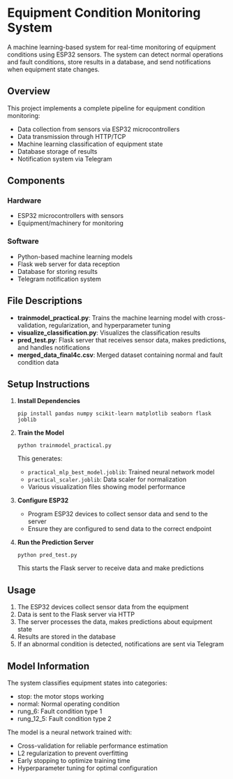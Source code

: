 # Equipment Condition Monitoring System

A machine learning-based system for real-time monitoring of equipment conditions using ESP32 sensors. The system can detect normal operations and fault conditions, store results in a database, and send notifications when equipment state changes.

## Overview

This project implements a complete pipeline for equipment condition monitoring:
- Data collection from sensors via ESP32 microcontrollers
- Data transmission through HTTP/TCP
- Machine learning classification of equipment state
- Database storage of results
- Notification system via Telegram

## Components

### Hardware
- ESP32 microcontrollers with sensors
- Equipment/machinery for monitoring

### Software
- Python-based machine learning models
- Flask web server for data reception
- Database for storing results
- Telegram notification system

## File Descriptions

- **trainmodel_practical.py**: Trains the machine learning model with cross-validation, regularization, and hyperparameter tuning
- **visualize_classification.py**: Visualizes the classification results
- **pred_test.py**: Flask server that receives sensor data, makes predictions, and handles notifications
- **merged_data_final4c.csv**: Merged dataset containing normal and fault condition data

## Setup Instructions

1. **Install Dependencies**
   ```
   pip install pandas numpy scikit-learn matplotlib seaborn flask joblib
   ```

2. **Train the Model**
   ```
   python trainmodel_practical.py
   ```
   This generates:
   - `practical_mlp_best_model.joblib`: Trained neural network model
   - `practical_scaler.joblib`: Data scaler for normalization
   - Various visualization files showing model performance

3. **Configure ESP32**
   - Program ESP32 devices to collect sensor data and send to the server
   - Ensure they are configured to send data to the correct endpoint

4. **Run the Prediction Server**
   ```
   python pred_test.py
   ```
   This starts the Flask server to receive data and make predictions

## Usage

1. The ESP32 devices collect sensor data from the equipment
2. Data is sent to the Flask server via HTTP
3. The server processes the data, makes predictions about equipment state
4. Results are stored in the database
5. If an abnormal condition is detected, notifications are sent via Telegram

## Model Information

The system classifies equipment states into categories:
- stop: the motor stops working
- normal: Normal operating condition
- rung_6: Fault condition type 1
- rung_12_5: Fault condition type 2

The model is a neural network trained with:
- Cross-validation for reliable performance estimation
- L2 regularization to prevent overfitting
- Early stopping to optimize training time
- Hyperparameter tuning for optimal configuration 
